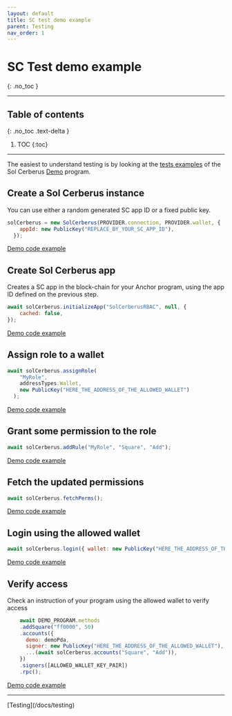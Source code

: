 ```yaml
---
layout: default
title: SC test demo example
parent: Testing
nav_order: 1
---
```


# SC Test demo example
{: .no_toc }

---
## Table of contents
{: .no_toc .text-delta }

1. TOC
{:toc}

---

The easiest to understand testing is by looking at the [tests examples](https://github.com/AnderUstarroz/sol-cerberus-demo/tree/main/tests) of the Sol Cerberus [Demo](https://demo.solcerberus.com/) program. 


## Create a Sol Cerberus instance
You can use either a random generated SC app ID or a fixed public key.
```js
solCerberus = new SolCerberus(PROVIDER.connection, PROVIDER.wallet, {
    appId: new PublicKey("REPLACE_BY_YOUR_SC_APP_ID"),
  });
```
[Demo code example](https://github.com/AnderUstarroz/sol-cerberus-demo/blob/main/tests/1_initialize_demo.ts#L18-L20)
  
## Create Sol Cerberus app
Creates a SC app in the block-chain for your Anchor program, using the app ID defined on the previous step.
```js
await solCerberus.initializeApp("SolCerberusRBAC", null, {
    cached: false,
});
``` 
[Demo code example](https://github.com/AnderUstarroz/sol-cerberus-demo/blob/main/tests/1_initialize_demo.ts#L48-L50)

## Assign role to a wallet

  ```js
  await solCerberus.assignRole(
      "MyRole",
      addressTypes.Wallet,
      new PublicKey("HERE_THE_ADDRESS_OF_THE_ALLOWED_WALLET")
    );
  ```
[Demo code example](https://github.com/AnderUstarroz/sol-cerberus-demo/blob/main/tests/2_square.ts#L23C1-L29C1)

## Grant some permission to the role

```js
await solCerberus.addRule("MyRole", "Square", "Add");
```
[Demo code example](https://github.com/AnderUstarroz/sol-cerberus-demo/blob/main/tests/2_square.ts#L71)


## Fetch the updated permissions
  
```js
await solCerberus.fetchPerms();
```
[Demo code example](https://github.com/AnderUstarroz/sol-cerberus-demo/blob/main/tests/2_square.ts#L76)

## Login using the allowed wallet

```js
await solCerberus.login({ wallet: new PublicKey("HERE_THE_ADDRESS_OF_THE_ALLOWED_WALLET") });
```
[Demo code example](https://github.com/AnderUstarroz/sol-cerberus-demo/blob/main/tests/2_square.ts#L75)

## Verify access
Check an instruction of your program using the allowed wallet to verify access
```js
    await DEMO_PROGRAM.methods
    .addSquare("ff0000", 50)
    .accounts({
      demo: demoPda,
      signer: new PublicKey("HERE_THE_ADDRESS_OF_THE_ALLOWED_WALLET"),
      ...(await solCerberus.accounts("Square", "Add")),
    })
    .signers([ALLOWED_WALLET_KEY_PAIR])
    .rpc();
```
[Demo code example](https://github.com/AnderUstarroz/sol-cerberus-demo/blob/main/tests/2_square.ts#L80-L88)

---

<div class="prev-next">
<div markdown="1">
[Testing](/docs/testing)
</div>
<div markdown="1">
</div>
</div>
